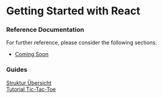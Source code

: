 # Getting Started with React

### Reference Documentation
For further reference, please consider the following sections:

* [Coming Soon](https:/)

### Guides
[Struktur Übersicht](https://medium.com/brickmakers/react-eine-einf%C3%BChrung-in-f%C3%BCnf-minuten-515dc38ceb73) <br>
[Tutorial Tic-Tac-Toe](https://reactjs.org/tutorial/tutorial.html#passing-data-through-props) <br>
